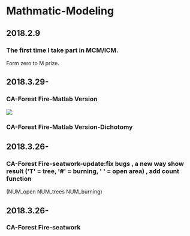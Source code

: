 # Mathmatic-Modeling
## 2018.2.9
### The first time I take part in MCM/ICM.  
Form zero to M prize.  
## 2018.3.29-
### CA-Forest Fire-Matlab Version
![](https://raw.githubusercontent.com/yyhaos/Mathmatic-Modeling/master/Cellular%20Automata/Forest%20Fire/test.gif)
### CA-Forest Fire-Matlab Version-Dichotomy
## 2018.3.26-
### CA-Forest Fire-seatwork-update:fix bugs , a new way show result ('T' = tree, '#' = burning, ' ' = open area) , add count function 
(NUM_open NUM_trees   NUM_burning)
## 2018.3.26-
### CA-Forest Fire-seatwork

